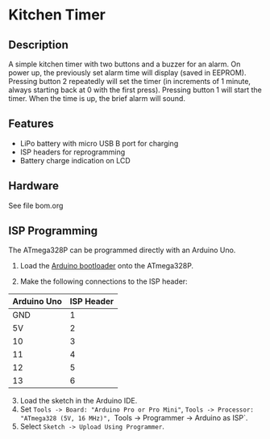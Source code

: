 # Kitchen Timer

## Description

A simple kitchen timer with two buttons and a buzzer for an alarm. On power up, the previously set alarm time will display (saved in EEPROM). Pressing button 2 repeatedly will set the timer (in increments of 1 minute, always starting back at 0 with the first press). Pressing button 1 will start the timer. When the time is up, the brief alarm will sound.

## Features

- LiPo battery with micro USB B port for charging
- ISP headers for reprogramming
- Battery charge indication on LCD

## Hardware

See file bom.org

## ISP Programming

The ATmega328P can be programmed directly with an Arduino Uno.

1. Load the [Arduino bootloader](https://www.arduino.cc/en/Tutorial/ArduinoToBreadboard) onto the ATmega328P.

2. Make the following connections to the ISP header:

| Arduino Uno | ISP Header |
| :--- | :--- |
| GND | 1 |
| 5V | 2 |
| 10 | 3 |
| 11 | 4 |
| 12 | 5 |
| 13 | 6 |

3. Load the sketch in the Arduino IDE.
4. Set `Tools -> Board: "Arduino Pro or Pro Mini"`, `Tools -> Processor: "ATmega328 (5V, 16 MHz)", `Tools -> Programmer -> Arduino as ISP`.
5. Select `Sketch -> Upload Using Programmer`.